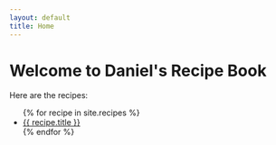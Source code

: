 ```yaml
---
layout: default
title: Home
---
```


# Welcome to Daniel's Recipe Book

Here are the recipes:

<ul>
  {% for recipe in site.recipes %}
    <li><a href="{{ recipe.url }}">{{ recipe.title }}</a></li>
  {% endfor %}
</ul>
